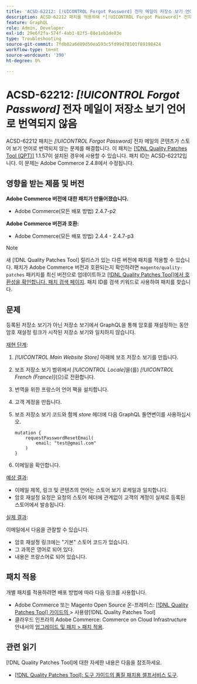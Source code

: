 ```yaml
---
title: 'ACSD-62212: [!UICONTROL Forgot Password] 전자 메일이 저장소 보기 언어로 번역되지 않음'
description: ACSD-62212 패치를 적용하여 *[!UICONTROL Forgot Password]* 전자 메일의 콘텐츠가 스토어 보기의 언어로 번역되지 않는 Adobe Commerce 문제를 해결합니다.
feature: GraphQL
role: Admin, Developer
exl-id: 29e6f2fa-574f-4ab1-82f5-88e1eb1de83e
type: Troubleshooting
source-git-commit: 7fdb02a6d89d50ea593c5fd99d78101f89198424
workflow-type: tm+mt
source-wordcount: '390'
ht-degree: 0%

---
```


# ACSD-62212: *[!UICONTROL Forgot Password]* 전자 메일이 저장소 보기 언어로 번역되지 않음

ACSD-62212 패치는 *[!UICONTROL Forgot Password]* 전자 메일의 콘텐츠가 스토어 보기 언어로 번역되지 않는 문제를 해결합니다. 이 패치는 [[!DNL Quality Patches Tool (QPT)]](https://experienceleague.adobe.com/docs/commerce-operations/tools/quality-patches-tool/usage.html?lang=ko) 1.1.57이 설치된 경우에 사용할 수 있습니다. 패치 ID는 ACSD-62212입니다. 이 문제는 Adobe Commerce 2.4.8에서 수정됩니다.

## 영향을 받는 제품 및 버전

**Adobe Commerce 버전에 대한 패치가 만들어졌습니다.**

* Adobe Commerce(모든 배포 방법) 2.4.7-p2

**Adobe Commerce 버전과 호환:**

* Adobe Commerce(모든 배포 방법) 2.4.4 - 2.4.7-p3

>[!NOTE]
>
>새 [!DNL Quality Patches Tool] 릴리스가 있는 다른 버전에 패치를 적용할 수 있습니다. 패치가 Adobe Commerce 버전과 호환되는지 확인하려면 `magento/quality-patches` 패키지를 최신 버전으로 업데이트하고 [[!DNL Quality Patches Tool]에서 호환성을 확인합니다. 패치 검색 페이지](https://experienceleague.adobe.com/tools/commerce-quality-patches/index.html?lang=ko). 패치 ID를 검색 키워드로 사용하여 패치를 찾습니다.

## 문제

등록된 저장소 보기가 아닌 저장소 보기에서 GraphQL을 통해 암호를 재설정하는 동안 암호 재설정 링크가 시작된 저장소 보기와 일치하지 않습니다.

<u>재현 단계</u>:

1. *[!UICONTROL Main Website Store]* 아래에 보조 저장소 보기를 만듭니다.
1. 보조 저장소 보기 범위에서 *[!UICONTROL Locale]*&#x200B;을(를) *[!UICONTROL French (France)]*(으)로 전환합니다.
1. 번역을 위한 프랑스어 언어 팩을 설치합니다.
1. 고객 계정을 만듭니다.
1. 보조 저장소 보기 코드와 함께 *store* 헤더에 다음 GraphQL 돌연변이를 사용하십시오.

   ```
   mutation {
       requestPasswordResetEmail(
           email: "test@gmail.com"
       )
   }
   ```

1. 이메일을 확인합니다.

<u>예상 결과</u>:

* 이메일 제목, 링크 및 콘텐츠의 언어는 스토어 보기 로케일과 일치합니다.
* 암호 재설정 요청은 요청의 스토어 헤더에 관계없이 고객의 계정이 실제로 등록된 스토어에서 발송됩니다.

<u>실제 결과</u>:

이메일에서 다음을 관찰할 수 있습니다.

* 암호 재설정 링크에는 &quot;기본&quot; 스토어 코드가 있습니다.
* 그 과목은 영어로 되어 있다.
* 내용은 프랑스어로 되어 있습니다.

## 패치 적용

개별 패치를 적용하려면 배포 방법에 따라 다음 링크를 사용합니다.

* Adobe Commerce 또는 Magento Open Source 온-프레미스: [[!DNL Quality Patches Tool]  가이드의 ](/help/tools/quality-patches-tool/usage.md)> 사용량[!DNL Quality Patches Tool]
* 클라우드 인프라의 Adobe Commerce: Commerce on Cloud Infrastructure 안내서의 [업그레이드 및 패치 > 패치 적용](https://experienceleague.adobe.com/docs/commerce-cloud-service/user-guide/develop/upgrade/apply-patches.html?lang=ko).

## 관련 읽기

[!DNL Quality Patches Tool]에 대한 자세한 내용은 다음을 참조하세요.

* [[!DNL Quality Patches Tool]: 도구 가이드의 품질 패치용 셀프서비스 도구](/help/tools/quality-patches-tool/quality-patches-tool-to-self-serve-quality-patches.md).
